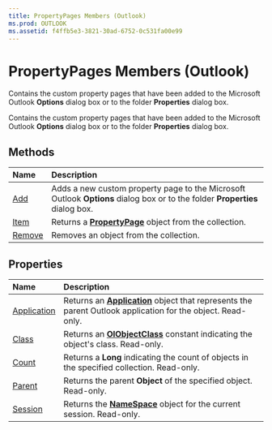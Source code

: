 ```yaml
---
title: PropertyPages Members (Outlook)
ms.prod: OUTLOOK
ms.assetid: f4ffb5e3-3821-30ad-6752-0c531fa00e99
---
```



# PropertyPages Members (Outlook)
Contains the custom property pages that have been added to the Microsoft Outlook **Options** dialog box or to the folder **Properties** dialog box.

Contains the custom property pages that have been added to the Microsoft Outlook **Options** dialog box or to the folder **Properties** dialog box.


## Methods



|**Name**|**Description**|
|:-----|:-----|
|[Add](propertypages-add-method-outlook.md)|Adds a new custom property page to the Microsoft Outlook **Options** dialog box or to the folder **Properties** dialog box.|
|[Item](propertypages-item-method-outlook.md)|Returns a  **[PropertyPage](propertypage-object-outlook.md)** object from the collection.|
|[Remove](propertypages-remove-method-outlook.md)|Removes an object from the collection.|

## Properties



|**Name**|**Description**|
|:-----|:-----|
|[Application](propertypages-application-property-outlook.md)|Returns an  **[Application](application-object-outlook.md)** object that represents the parent Outlook application for the object. Read-only.|
|[Class](propertypages-class-property-outlook.md)|Returns an  **[OlObjectClass](olobjectclass-enumeration-outlook.md)** constant indicating the object's class. Read-only.|
|[Count](propertypages-count-property-outlook.md)|Returns a  **Long** indicating the count of objects in the specified collection. Read-only.|
|[Parent](propertypages-parent-property-outlook.md)|Returns the parent  **Object** of the specified object. Read-only.|
|[Session](propertypages-session-property-outlook.md)|Returns the  **[NameSpace](namespace-object-outlook.md)** object for the current session. Read-only.|

